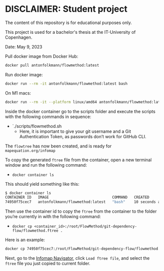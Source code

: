 # DISCLAIMER: Student project

The content of this repository is for educational purposes only. 

This project is used for a bachelor's thesis at the IT-University of Copenhagen.

Date: May 9, 2023

Pull docker image from Docker Hub:

```bash
docker pull antonfolkmann/flowmethod:latest
```

Run docker image:

```bash
docker run --rm -it antonfolkmann/flowmethod:latest bash
```

On M1 macs:

```bash
docker run --rm -it --platform linux/amd64 antonfolkmann/flowmethod:latest bash
```

Inside the docker container go to the scripts folder and execute the scripts with the following commands in sequence:

- `./scripts/flowmethod.sh
    - Here, it is important to give your git username and a Git Authentication Token, as passwords don’t work for GitHub CLI.

The `flowtree` has now been created, and is ready for `mapequation.org/infomap`

To copy the generated `ftree` file from the container, open a new terminal window and run the following command:

- `docker container ls`

This should yield something like this:

```bash
$ docker container ls
CONTAINER ID   IMAGE                             COMMAND   CREATED          STATUS          PORTS     NAMES
74950f75cec7   antonfolkmann/flowmethod:latest   "bash"    10 seconds ago   Up 10 seconds             magical_aryabhata
```

Then use the container id to copy the `ftree` from the container to the folder you’re currently in with the following command:

- `docker cp <container_id>:/root/FlowMethod/git-dependency-flow/flowmethod.ftree .`

Here is an example:

```bash
docker cp 74950f75cec7:/root/FlowMethod/git-dependency-flow/flowmethod.ftree .
```

Next, go to the [Infomap Navigator](https://www.mapequation.org/navigator/), click `Load ftree file`, and select the `ftree` file you just copied to current folder.
